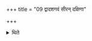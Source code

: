 +++
title = "09 द्वादशगवं सीरन् दक्षिणा"

+++

<details><summary>थिते</summary>

9. A plough with twelve bulls (should be given) as the sacrificial gift.  

[^1]: Cf. TS I.8.7.1.
</details>
